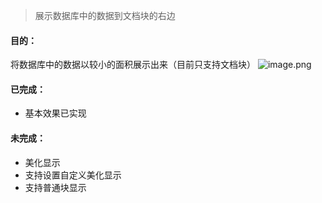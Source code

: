 > 展示数据库中的数据到文档块的右边

#### 目的：

将数据库中的数据以较小的面积展示出来（目前只支持文档块）
![image.png](https://pic.zcl.me/i/2024/12/02/674d143d27d4a.png)

#### 已完成：

* 基本效果已实现

#### 未完成：

* 美化显示
* 支持设置自定义美化显示
* 支持普通块显示